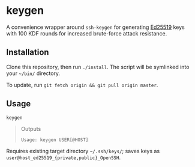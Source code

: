 # keygen

A convenience wrapper around `ssh-keygen` for generating [Ed25519](https://en.wikipedia.org/wiki/EdDSA#Ed25519) keys with 100 KDF rounds for increased brute-force attack resistance.

## Installation

Clone this repository, then run `./install`.
The script will be symlinked into your `~/bin/` directory.

To update, run `git fetch origin && git pull origin master`.

## Usage

```bash
keygen
```
> Outputs
>
>     Usage: keygen USER[@HOST]

Requires existing target directory `~/.ssh/keys/`; saves keys as `user@host_ed25519_{private,public}_OpenSSH`.
